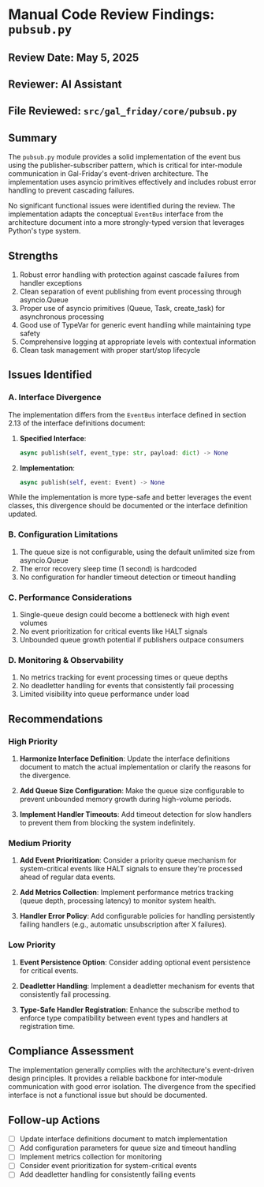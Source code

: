 # Manual Code Review Findings: `pubsub.py`

## Review Date: May 5, 2025
## Reviewer: AI Assistant
## File Reviewed: `src/gal_friday/core/pubsub.py`

## Summary

The `pubsub.py` module provides a solid implementation of the event bus using the publisher-subscriber pattern, which is critical for inter-module communication in Gal-Friday's event-driven architecture. The implementation uses asyncio primitives effectively and includes robust error handling to prevent cascading failures.

No significant functional issues were identified during the review. The implementation adapts the conceptual `EventBus` interface from the architecture document into a more strongly-typed version that leverages Python's type system.

## Strengths

1. Robust error handling with protection against cascade failures from handler exceptions
2. Clean separation of event publishing from event processing through asyncio.Queue
3. Proper use of asyncio primitives (Queue, Task, create_task) for asynchronous processing
4. Good use of TypeVar for generic event handling while maintaining type safety
5. Comprehensive logging at appropriate levels with contextual information
6. Clean task management with proper start/stop lifecycle

## Issues Identified

### A. Interface Divergence

The implementation differs from the `EventBus` interface defined in section 2.13 of the interface definitions document:
1. **Specified Interface**:
   ```python
   async publish(self, event_type: str, payload: dict) -> None
   ```
2. **Implementation**:
   ```python
   async publish(self, event: Event) -> None
   ```

While the implementation is more type-safe and better leverages the event classes, this divergence should be documented or the interface definition updated.

### B. Configuration Limitations

1. The queue size is not configurable, using the default unlimited size from asyncio.Queue
2. The error recovery sleep time (1 second) is hardcoded
3. No configuration for handler timeout detection or timeout handling

### C. Performance Considerations

1. Single-queue design could become a bottleneck with high event volumes
2. No event prioritization for critical events like HALT signals
3. Unbounded queue growth potential if publishers outpace consumers

### D. Monitoring & Observability

1. No metrics tracking for event processing times or queue depths
2. No deadletter handling for events that consistently fail processing
3. Limited visibility into queue performance under load

## Recommendations

### High Priority

1. **Harmonize Interface Definition**: Update the interface definitions document to match the actual implementation or clarify the reasons for the divergence.

2. **Add Queue Size Configuration**: Make the queue size configurable to prevent unbounded memory growth during high-volume periods.

3. **Implement Handler Timeouts**: Add timeout detection for slow handlers to prevent them from blocking the system indefinitely.

### Medium Priority

1. **Add Event Prioritization**: Consider a priority queue mechanism for system-critical events like HALT signals to ensure they're processed ahead of regular data events.

2. **Add Metrics Collection**: Implement performance metrics tracking (queue depth, processing latency) to monitor system health.

3. **Handler Error Policy**: Add configurable policies for handling persistently failing handlers (e.g., automatic unsubscription after X failures).

### Low Priority

1. **Event Persistence Option**: Consider adding optional event persistence for critical events.

2. **Deadletter Handling**: Implement a deadletter mechanism for events that consistently fail processing.

3. **Type-Safe Handler Registration**: Enhance the subscribe method to enforce type compatibility between event types and handlers at registration time.

## Compliance Assessment

The implementation generally complies with the architecture's event-driven design principles. It provides a reliable backbone for inter-module communication with good error isolation. The divergence from the specified interface is not a functional issue but should be documented.

## Follow-up Actions

- [ ] Update interface definitions document to match implementation
- [ ] Add configuration parameters for queue size and timeout handling
- [ ] Implement metrics collection for monitoring
- [ ] Consider event prioritization for system-critical events
- [ ] Add deadletter handling for consistently failing events
